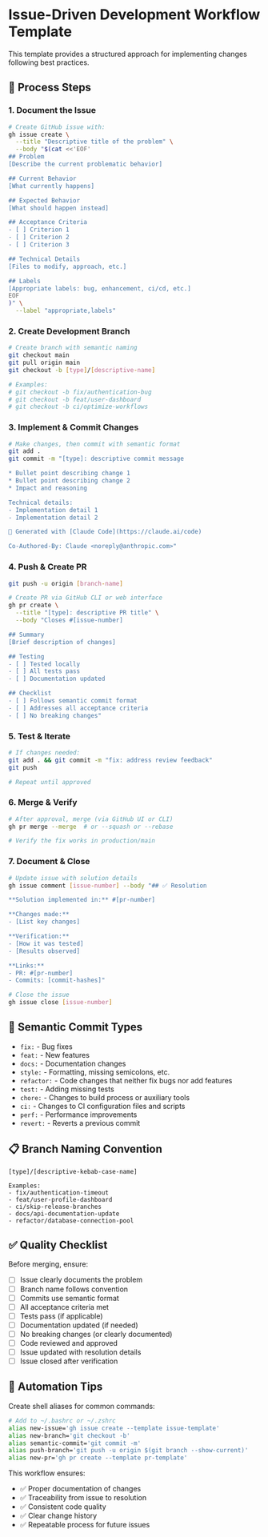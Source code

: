 # Issue-Driven Development Workflow Template

This template provides a structured approach for implementing changes following best practices.

## 🎯 Process Steps

### 1. **Document the Issue**

```bash
# Create GitHub issue with:
gh issue create \
  --title "Descriptive title of the problem" \
  --body "$(cat <<'EOF'
## Problem
[Describe the current problematic behavior]

## Current Behavior
[What currently happens]

## Expected Behavior
[What should happen instead]

## Acceptance Criteria
- [ ] Criterion 1
- [ ] Criterion 2
- [ ] Criterion 3

## Technical Details
[Files to modify, approach, etc.]

## Labels
[Appropriate labels: bug, enhancement, ci/cd, etc.]
EOF
)" \
  --label "appropriate,labels"
```

### 2. **Create Development Branch**

```bash
# Create branch with semantic naming
git checkout main
git pull origin main
git checkout -b [type]/[descriptive-name]

# Examples:
# git checkout -b fix/authentication-bug
# git checkout -b feat/user-dashboard
# git checkout -b ci/optimize-workflows
```

### 3. **Implement & Commit Changes**

```bash
# Make changes, then commit with semantic format
git add .
git commit -m "[type]: descriptive commit message

* Bullet point describing change 1
* Bullet point describing change 2
* Impact and reasoning

Technical details:
- Implementation detail 1
- Implementation detail 2

🤖 Generated with [Claude Code](https://claude.ai/code)

Co-Authored-By: Claude <noreply@anthropic.com>"
```

### 4. **Push & Create PR**

```bash
git push -u origin [branch-name]

# Create PR via GitHub CLI or web interface
gh pr create \
  --title "[type]: descriptive PR title" \
  --body "Closes #[issue-number]

## Summary
[Brief description of changes]

## Testing
- [ ] Tested locally
- [ ] All tests pass
- [ ] Documentation updated

## Checklist
- [ ] Follows semantic commit format
- [ ] Addresses all acceptance criteria
- [ ] No breaking changes"
```

### 5. **Test & Iterate**

```bash
# If changes needed:
git add . && git commit -m "fix: address review feedback"
git push

# Repeat until approved
```

### 6. **Merge & Verify**

```bash
# After approval, merge (via GitHub UI or CLI)
gh pr merge --merge  # or --squash or --rebase

# Verify the fix works in production/main
```

### 7. **Document & Close**

```bash
# Update issue with solution details
gh issue comment [issue-number] --body "## ✅ Resolution

**Solution implemented in:** #[pr-number]

**Changes made:**
- [List key changes]

**Verification:**
- [How it was tested]
- [Results observed]

**Links:**
- PR: #[pr-number]
- Commits: [commit-hashes]"

# Close the issue
gh issue close [issue-number]
```

## 🔄 Semantic Commit Types

- `fix:` - Bug fixes
- `feat:` - New features
- `docs:` - Documentation changes
- `style:` - Formatting, missing semicolons, etc.
- `refactor:` - Code changes that neither fix bugs nor add features
- `test:` - Adding missing tests
- `chore:` - Changes to build process or auxiliary tools
- `ci:` - Changes to CI configuration files and scripts
- `perf:` - Performance improvements
- `revert:` - Reverts a previous commit

## 📋 Branch Naming Convention

```
[type]/[descriptive-kebab-case-name]

Examples:
- fix/authentication-timeout
- feat/user-profile-dashboard
- ci/skip-release-branches
- docs/api-documentation-update
- refactor/database-connection-pool
```

## ✅ Quality Checklist

Before merging, ensure:

- [ ] Issue clearly documents the problem
- [ ] Branch name follows convention
- [ ] Commits use semantic format
- [ ] All acceptance criteria met
- [ ] Tests pass (if applicable)
- [ ] Documentation updated (if needed)
- [ ] No breaking changes (or clearly documented)
- [ ] Code reviewed and approved
- [ ] Issue updated with resolution details
- [ ] Issue closed after verification

## 🤖 Automation Tips

Create shell aliases for common commands:

```bash
# Add to ~/.bashrc or ~/.zshrc
alias new-issue='gh issue create --template issue-template'
alias new-branch='git checkout -b'
alias semantic-commit='git commit -m'
alias push-branch='git push -u origin $(git branch --show-current)'
alias new-pr='gh pr create --template pr-template'
```

This workflow ensures:

- ✅ Proper documentation of changes
- ✅ Traceability from issue to resolution
- ✅ Consistent code quality
- ✅ Clear change history
- ✅ Repeatable process for future issues
